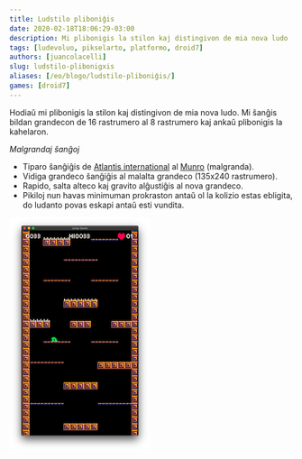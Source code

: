 ```yaml
---
title: Ludstilo pliboniĝis
date: 2020-02-18T18:06:29-03:00
description: Mi plibonigis la stilon kaj distingivon de mia nova ludo
tags: [ludevoluo, pikselarto, platformo, droid7]
authors: [juancolacelli]
slug: ludstilo-plibonigxis
aliases: [/eo/blogo/ludstilo-pliboniĝis/]
games: [droid7]
---
```


Hodiaŭ mi plibonigis la stilon kaj distingivon de mia nova ludo. Mi ŝanĝis bildan grandecon de 16 rastrumero al 8 rastrumero kaj ankaŭ plibonigis la kahelaron.

*Malgrandaj ŝanĝoj*
- Tiparo ŝanĝiĝis de [Atlantis international](https://www.ffonts.net/Atlantis-International.font) al [Munro](https://www.ffonts.net/Munro.font) (malgranda).
- Vidiga grandeco ŝanĝiĝis al malalta grandeco (135x240 rastrumero).
- Rapido, salta alteco kaj gravito alĝustiĝis al nova grandeco.
- Pikiloj nun havas minimuman prokraston antaŭ ol la kolizio estas ebligita, do ludanto povas eskapi antaŭ esti vundita.

![Luda ekrankopio](screenshot.png)
